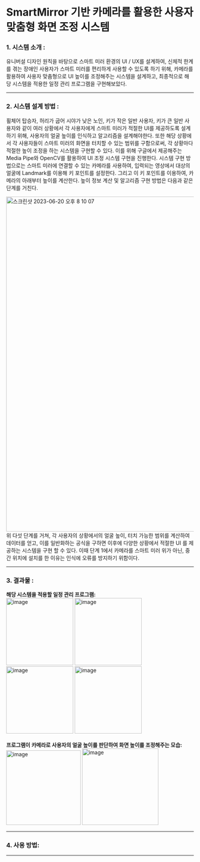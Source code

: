 # SmartMirror 기반 카메라를 활용한 사용자 맞춤형 화면 조정 시스템

### 1. 시스템 소개 :
 유니버설 디자인 원칙을 바탕으로 스마트 미러 환경의 UI / UX를 설계하여, 신체적 한계를 겪는 장애인 사용자가 스마트 미러를 편리하게 사용할 수 있도록 하기 위해, 
카메라를 활용하여 사용자 맞춤형으로 UI 높이를 조정해주는 시스템을 설계하고, 최종적으로 해당 시스템을 적용한 일정 관리 프로그램을 구현해보았다.

---

### 2. 시스템 설계 방법 :
휠체어 탑승자, 허리가 굽어 시야가 낮은 노인, 키가 작은 일반 사용자, 키가 큰 일반 사용자와 같이 여러 상황에서 각 사용자에게 스마트 미러가 적절한 UI를 제공하도록 설계하기 위해, 사용자의 얼굴 높이를 인식하고 알고리즘을 설계해야한다. 또한 해당 상황에서 각 사용자들이 스마트 미러의 화면을 터치할 수 있는 범위를 구함으로써, 각 상황마다 적절한 높이 조정을 하는 시스템을 구현할 수 있다. 이를 위해 구글에서 제공해주는 Media Pipe와 OpenCV를 활용하여 UI 조정 시스템 구현을 진행한다.
시스템 구현 방법으로는 스마트 미러에 연결할 수 있는 카메라를 사용하여, 입력되는 영상에서 대상의 얼굴에 Landmark를 이용해 키 포인트를 설정한다. 그리고 이 키 포인트를 이용하여, 카메라의 아래부터 높이를 계산한다. 높이 정보 계산 및 알고리즘 구현 방법은 다음과 같은 단계를 거친다.

<img width="897" alt="스크린샷 2023-06-20 오후 8 10 07" src="https://github.com/juhno1023/SmartMirrorProject/assets/114224596/76047d97-de09-4838-9181-d00b12fd80c1">

<br/>
위 다섯 단계를 거쳐, 각 사용자의 상황에서의 얼굴 높이, 터치 가능한 범위를 계산하여 데이터를 얻고, 이를 일반화하는 공식을 구하면 이후에 다양한 상황에서 적절한 UI 를 제공하는 시스템을 구현 할 수 있다. 이때 단계 1에서 카메라를 스마트 미러 위가 아닌, 중간 위치에 설치를 한 이유는 인식에 오류를 방지하기 위함이다.

---

### 3. 결과물 :
**해당 시스템을 적용할 일정 관리 프로그램:**
<br/>
<img width="180" alt="image" src="https://github.com/juhno1023/SmartMirrorProject/assets/114224596/2b78758d-5a9c-4c11-af16-62cbb9d6186b">
<img width="180" alt="image" src="https://github.com/juhno1023/SmartMirrorProject/assets/114224596/b5b2b7ba-1db0-46fe-b724-1d9bfa2f019e">
<img width="180" alt="image" src="https://github.com/juhno1023/SmartMirrorProject/assets/114224596/39d8a240-136b-4352-a159-6657d44a63a4">
<img width="180" alt="image" src="https://github.com/juhno1023/SmartMirrorProject/assets/114224596/07d9295b-0d34-40ee-8244-8d0c468c91ba">
<br/>
<br/>
**프로그램이 카메라로 사용자의 얼굴 높이를 판단하여 화면 높이를 조정해주는 모습:**
<br/>
<img width="200" alt="image" src="https://github.com/juhno1023/SmartMirrorProject/assets/114224596/b741a42a-152f-4f46-a344-bc076bb7b553">
<img width="205" alt="image" src="https://github.com/juhno1023/SmartMirrorProject/assets/114224596/c2855eb4-3d34-4600-beee-804a83f55679">

---

### 4. 사용 방법:


---
